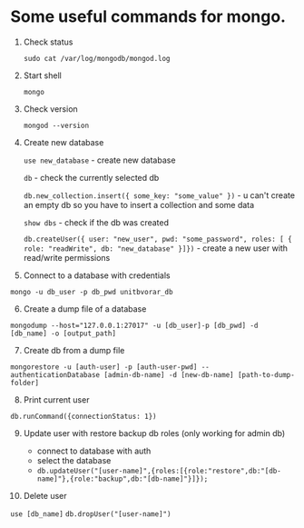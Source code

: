 # Some useful commands for mongo.

1. Check status

   `sudo cat /var/log/mongodb/mongod.log`

2) Start shell

   `mongo`

3) Check version

   `mongod --version`

4. Create new database

   `use new_database` - create new database

   `db` - check the currently selected db

   `db.new_collection.insert({ some_key: "some_value" })` - u can't create an empty db so you have to insert a collection and some data

   `show dbs` - check if the db was created

   `db.createUser({ user: "new_user", pwd: "some_password", roles: [ { role: "readWrite", db: "new_database" }]})` - create a new user with read/write permissions

5) Connect to a database with credentials

`mongo -u db_user -p db_pwd unitbvorar_db`

6. Create a dump file of a database

`mongodump --host="127.0.0.1:27017" -u [db_user]-p [db_pwd] -d [db_name] -o [output_path]`

7. Create db from a dump file

`mongorestore -u [auth-user] -p [auth-user-pwd] --authenticationDatabase [admin-db-name] -d [new-db-name] [path-to-dump-folder]`

8. Print current user

`db.runCommand({connectionStatus: 1})`

9. Update user with restore backup db roles (only working for admin db)

   - connect to database with auth
   - select the database
   - `db.updateUser("[user-name]",{roles:[{role:"restore",db:"[db-name]"},{role:"backup",db:"[db-name]"}]});`

10) Delete user

`use [db_name]`
`db.dropUser("[user-name]")`
